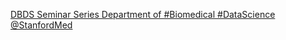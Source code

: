 [DBDS Seminar Series   Department of #Biomedical #DataScience   @StanfordMed](https://qi.tc/qi/116363)